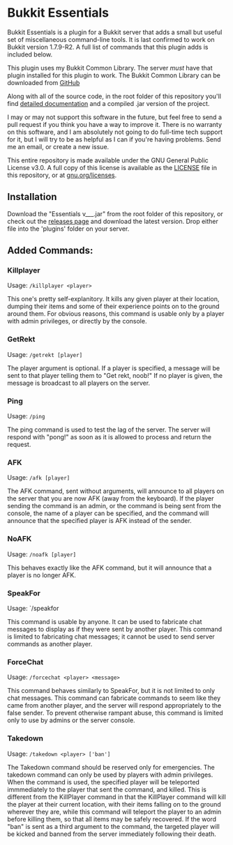 # Bukkit Essentials

Bukkit Essentials is a plugin for a Bukkit server that adds a small but useful set of miscellaneous command-line tools. It is last confirmed to work on Bukkit version 1.7.9-R2. A full list of commands that this plugin adds is included below.

This plugin uses my Bukkit Common Library. The server *must* have that plugin installed for this plugin to work. The Bukkit Common Library can be downloaded from [GitHub](http://github.com/zachohara/bukkit-common)

Along with all of the source code, in the root folder of this repository you'll find [detailed documentation](javadoc) and a compiled .jar version of the project.

I may or may not support this software in the future, but feel free to send a pull request if you think you have a way to improve it. There is no warranty on this software, and I am absolutely not going to do full-time tech support for it, but I will try to be as helpful as I can if you're having problems. Send me an email, or create a new issue.

This entire repository is made available under the GNU General Public License v3.0. A full copy of this license is available as the [LICENSE](LICENSE) file in this repository, or at [gnu.org/licenses](http://www.gnu.org/licenses/).

## Installation

Download the "Essentials v___.jar" from the root folder of this repository, or check out the [releases page](https://github.com/ZachOhara/Bukkit-Essentials/releases) and download the latest version. Drop either file into the 'plugins' folder on your server.

## Added Commands:

### Killplayer

Usage: `/killplayer <player>`

This one's pretty self-explanitory. It kills any given player at their location, dumping their items and some of their experience points on to the ground around them. For obvious reasons, this command is usable only by a player with admin privileges, or directly by the console.

### GetRekt

Usage: `/getrekt [player]`

The player argument is optional. If a player is specified, a message will be sent to that player telling them to "Get rekt, noob!" If no player is given, the message is broadcast to all players on the server.

### Ping

Usage: `/ping`

The ping command is used to test the lag of the server. The server will respond with "pong!" as soon as it is allowed to process and return the request.

### AFK

Usage: `/afk [player]`

The AFK command, sent without arguments, will announce to all players on the server that you are now AFK (away from the keyboard). If the player sending the command is an admin, or the command is being sent from the console, the name of a player can be specified, and the command will announce that the specified player is AFK instead of the sender.

### NoAFK

Usage: `/noafk [player]`

This behaves exactly like the AFK command, but it will announce that a player is no longer AFK.

### SpeakFor

Usage: `/speakfor <player> <message>

This command is usable by anyone. It can be used to fabricate chat messages to display as if they were sent by another player. This command is limited to fabricating chat messages; it cannot be used to send server commands as another player.

### ForceChat

Usage: `/forcechat <player> <message>`

This command behaves similarly to SpeakFor, but it is not limited to only chat messages. This command can fabricate commands to seem like they came from another player, and the server will respond appropriately to the false sender. To prevent otherwise rampant abuse, this command is limited only to use by admins or the server console.

### Takedown

Usage: `/takedown <player> ['ban']`

The Takedown command should be reserved only for emergencies. The takedown command can only be used by players with admin privileges. When the command is used, the specified player will be teleported immmediately to the player that sent the command, and killed. This is different from the KillPlayer command in that the KillPlayer command will kill the player at their current location, with their items falling on to the ground wherever they are, while this command will teleport the player to an admin before killing them, so that all items may be safely recovered. If the word "ban" is sent as a third argument to the command, the targeted player will be kicked and banned from the server immediately following their death.
